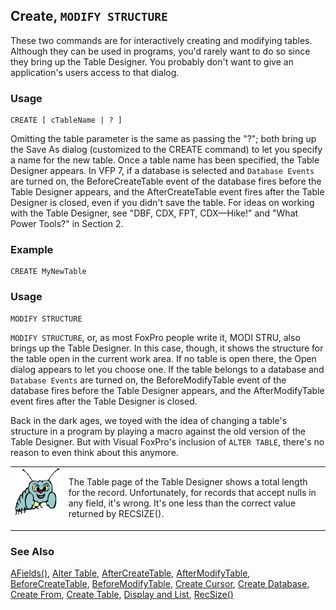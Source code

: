 ## Create, `MODIFY STRUCTURE`

These two commands are for interactively creating and modifying tables. Although they can be used in programs, you'd rarely want to do so since they bring up the Table Designer. You probably don't want to give an application's users access to that dialog.

### Usage

```foxpro
CREATE [ cTableName | ? ]
```

Omitting the table parameter is the same as passing the "?"; both bring up the Save As dialog (customized to the CREATE command) to let you specify a name for the new table. Once a table name has been specified, the Table Designer appears. In VFP 7, if a database is selected and `Database Events` are turned on, the BeforeCreateTable event of the database fires before the Table Designer appears, and the AfterCreateTable event fires after the Table Designer is closed, even if you didn't save the table. For ideas on working with the Table Designer, see "DBF, CDX, FPT, CDX&mdash;Hike!" and "What Power Tools?" in Section 2.

### Example

```foxpro
CREATE MyNewTable
```
### Usage

```foxpro
MODIFY STRUCTURE
```

`MODIFY STRUCTURE`, or, as most FoxPro people write it, MODI STRU, also brings up the Table Designer. In this case, though, it shows the structure for the table open in the current work area. If no table is open there, the Open dialog appears to let you choose one. If the table belongs to a database and `Database Events` are turned on, the BeforeModifyTable event of the database fires before the Table Designer appears, and the AfterModifyTable event fires after the Table Designer is closed.

Back in the dark ages, we toyed with the idea of changing a table's structure in a program by playing a macro against the old version of the Table Designer. But with Visual FoxPro's inclusion of `ALTER TABLE`, there's no reason to even think about this anymore.

<table>
<tr>
  <td width="17%" valign="top">
<img width="95" height="77" src="bug.gif">
  </td>
  <td width="83%">
  <p>The Table page of the Table Designer shows a total length for the record. Unfortunately, for records that accept nulls in any field, it's wrong. It's one less than the correct value returned by RECSIZE().</p>
  </td>
 </tr>
</table>

### See Also

[AFields()](s4g292.md), [Alter Table](s4g332.md), [AfterCreateTable](s4g835.md), [AfterModifyTable](s4g849.md), [BeforeCreateTable](s4g835.md), [BeforeModifyTable](s4g849.md), [Create Cursor](s4g070.md), [Create Database](s4g315.md), [Create From](s4g067.md), [Create Table](s4g071.md), [Display and List](s4g303.md), [RecSize()](s4g082.md)